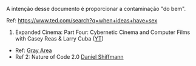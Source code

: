 A intenção desse documento é proporcionar a contaminação "do bem".

Ref: https://www.ted.com/search?q=when+ideas+have+sex




1. Expanded Cinema: Part Four: Cybernetic Cinema and Computer Films with Casey Reas & Larry Cuba
([YT](https://youtu.be/SNPXXm9IfOk))
  * Ref: [Gray Area](https://www.youtube.com/channel/UCW12UmkdiMFyiC0BO15YRfA)
  * Ref 2: Nature of Code 2.0 [Daniel Shiffmann]()